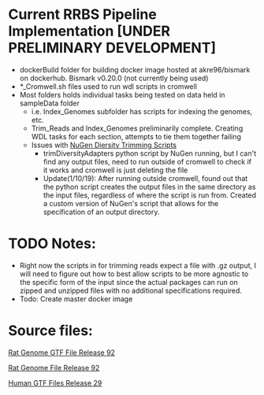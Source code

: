 # Current RRBS Pipeline Implementation [UNDER PRELIMINARY DEVELOPMENT]
  - dockerBuild folder for building docker image hosted at akre96/bismark on dockerhub. Bismark v0.20.0 (not currently being used)
  - *_Cromwell.sh files used to run wdl scripts in cromwell
  - Most folders holds individual tasks being tested on data held in sampleData folder
    - i.e. Index_Genomes subfolder has scripts for indexing the genomes, etc.
    - Trim_Reads and Index_Genomes preliminarily complete. Creating WDL tasks for each section, attempts to tie them together failing
    - Issues with [NuGen Diersity Trimming Scripts](https://github.com/nugentechnologies/NuMetRRBS)
        - trimDiversityAdapters python script by NuGen running, but I can't find any output files, need to run outside of cromwell to check if it works and cromwell is just deleting the file
        - Update(1/10/19): After running outside cromwell, found out that the python script creates the output files in the same directory as the input files, regardless of where the script is run from. Created a custom version of NuGen's script that allows for the specification of an output directory.


# TODO Notes:
  - Right now the scripts in for trimming reads expect a file with .gz output, I will need to figure out how to best allow scripts to be more agnostic to the specific form of the input since the actual packages can run on zipped and unzipped files with no additional specifications required.
  - Todo: Create master docker image

# Source files:
[Rat Genome GTF File Release 92](http://ftp.ensembl.org/pub/release-92/gtf/rattus_norvegicus/Rattus_norvegicus.Rnor_6.0.92.gtf.gz)

[Rat Genome File Release 92](http://ftp.ensembl.org/pub/release-92/fasta/rattus_norvegicus/dna/Rattus_norvegicus.Rnor_6.0.dna.toplevel.fa.gz)

[Human GTF Files Release 29](https://www.gencodegenes.org/human/)
